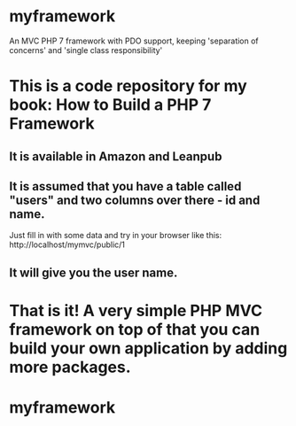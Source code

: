 
# myframework
An MVC PHP 7 framework with PDO support, keeping 'separation of concerns' and 'single class responsibility'
# This is a code repository for my book: How to Build a PHP 7 Framework
## It is available in Amazon and Leanpub
## It is assumed that you have a table called "users" and two columns over there - id and name.
Just fill in with some data and try in your browser like this:
http://localhost/mymvc/public/1
## It will give you the user name.
That is it!
A very simple PHP MVC framework on top of that you can build your own application by adding more packages.
=======
# myframework
